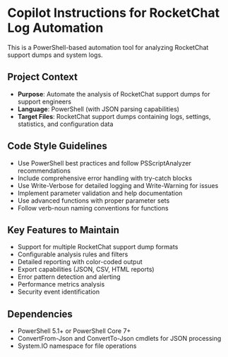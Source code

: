 # Copilot Instructions for RocketChat Log Automation

<!-- Use this file to provide workspace-specific custom instructions to Copilot. For more details, visit https://code.visualstudio.com/docs/copilot/copilot-customization#_use-a-githubcopilotinstructionsmd-file -->

This is a PowerShell-based automation tool for analyzing RocketChat support dumps and system logs.

## Project Context
- **Purpose**: Automate the analysis of RocketChat support dumps for support engineers
- **Language**: PowerShell (with JSON parsing capabilities)
- **Target Files**: RocketChat support dumps containing logs, settings, statistics, and configuration data

## Code Style Guidelines
- Use PowerShell best practices and follow PSScriptAnalyzer recommendations
- Include comprehensive error handling with try-catch blocks
- Use Write-Verbose for detailed logging and Write-Warning for issues
- Implement parameter validation and help documentation
- Use advanced functions with proper parameter sets
- Follow verb-noun naming conventions for functions

## Key Features to Maintain
- Support for multiple RocketChat support dump formats
- Configurable analysis rules and filters
- Detailed reporting with color-coded output
- Export capabilities (JSON, CSV, HTML reports)
- Error pattern detection and alerting
- Performance metrics analysis
- Security event identification

## Dependencies
- PowerShell 5.1+ or PowerShell Core 7+
- ConvertFrom-Json and ConvertTo-Json cmdlets for JSON processing
- System.IO namespace for file operations
